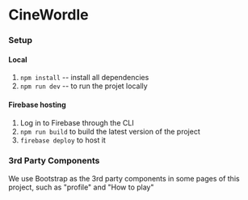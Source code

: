 # CineWordle

### Setup 

#### Local

1. `npm install` -- install all dependencies
2. `npm run dev` -- to run the projet locally

#### Firebase hosting

1. Log in to Firebase through the CLI
2. `npm run build` to build the latest version of the project
3. `firebase deploy` to host it

### 3rd Party Components

We use Bootstrap as the 3rd party components in some pages of this project, such as "profile" and "How to play"
